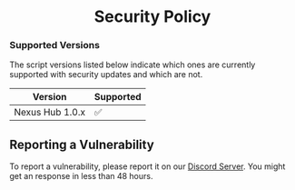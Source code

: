 <h1 align="center">Security Policy</h1>

### Supported Versions

The script versions listed below indicate which ones are currently supported with security updates and which are not.

| Version | Supported          |
| ------- | ------------------ |
| Nexus Hub 1.0.x   | :white_check_mark: |

## Reporting a Vulnerability

To report a vulnerability, please report it on our [Discord Server](https://dsc.gg/beignet). You might get an response in less than 48 hours.
